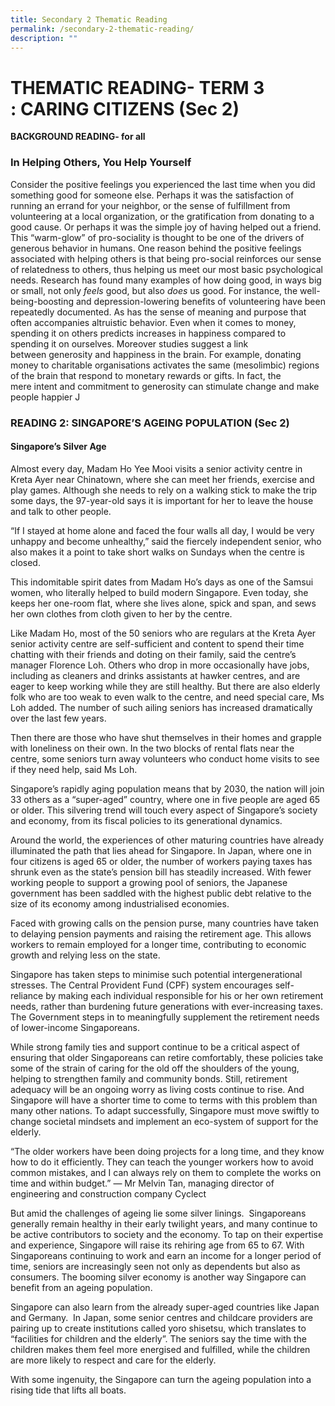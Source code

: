 ```yaml
---
title: Secondary 2 Thematic Reading
permalink: /secondary-2-thematic-reading/
description: ""
---
```

**THEMATIC READING- TERM 3 :** CARING CITIZENS (Sec 2)
======================================================

**BACKGROUND READING- for all**

### In Helping Others, You Help Yourself

Consider the positive feelings you experienced the last time when you did something good for someone else. Perhaps it was the satisfaction of running an errand for your neighbor, or the sense of fulfillment from volunteering at a local organization, or the gratification from donating to a good cause. Or perhaps it was the simple joy of having helped out a friend. This “warm-glow” of pro-sociality is thought to be one of the drivers of generous behavior in humans. One reason behind the positive feelings associated with helping others is that being pro-social reinforces our sense of relatedness to others, thus helping us meet our most basic psychological needs. Research has found many examples of how doing good, in ways big or small, not only _feels_ good, but also _does_ us good. For instance, the well-being-boosting and depression-lowering benefits of volunteering have been repeatedly documented. As has the sense of meaning and purpose that often accompanies altruistic behavior. Even when it comes to money, spending it on others predicts increases in happiness compared to spending it on ourselves. Moreover studies suggest a link between generosity and happiness in the brain. For example, donating money to charitable organisations activates the same (mesolimbic) regions of the brain that respond to monetary rewards or gifts. In fact, the mere intent and commitment to generosity can stimulate change and make people happier J

### READING 2: SINGAPORE’S AGEING POPULATION (Sec 2)

#### Singapore’s Silver Age 

Almost every day, Madam Ho Yee Mooi visits a senior activity centre in Kreta Ayer near Chinatown, where she can meet her friends, exercise and play games. Although she needs to rely on a walking stick to make the trip some days, the 97-year-old says it is important for her to leave the house and talk to other people.

“If I stayed at home alone and faced the four walls all day, I would be very unhappy and become unhealthy,” said the fiercely independent senior, who also makes it a point to take short walks on Sundays when the centre is closed.

This indomitable spirit dates from Madam Ho’s days as one of the Samsui women, who literally helped to build modern Singapore. Even today, she keeps her one-room flat, where she lives alone, spick and span, and sews her own clothes from cloth given to her by the centre.

Like Madam Ho, most of the 50 seniors who are regulars at the Kreta Ayer senior activity centre are self-sufficient and content to spend their time chatting with their friends and doting on their family, said the centre’s manager Florence Loh. Others who drop in more occasionally have jobs, including as cleaners and drinks assistants at hawker centres, and are eager to keep working while they are still healthy. But there are also elderly folk who are too weak to even walk to the centre, and need special care, Ms Loh added. The number of such ailing seniors has increased dramatically over the last few years.

Then there are those who have shut themselves in their homes and grapple with loneliness on their own. In the two blocks of rental flats near the centre, some seniors turn away volunteers who conduct home visits to see if they need help, said Ms Loh.

Singapore’s rapidly aging population means that by 2030, the nation will join 33 others as a “super-aged” country, where one in five people are aged 65 or older. This silvering trend will touch every aspect of Singapore’s society and economy, from its fiscal policies to its generational dynamics.

Around the world, the experiences of other maturing countries have already illuminated the path that lies ahead for Singapore. In Japan, where one in four citizens is aged 65 or older, the number of workers paying taxes has shrunk even as the state’s pension bill has steadily increased. With fewer working people to support a growing pool of seniors, the Japanese government has been saddled with the highest public debt relative to the size of its economy among industrialised economies.

Faced with growing calls on the pension purse, many countries have taken to delaying pension payments and raising the retirement age. This allows workers to remain employed for a longer time, contributing to economic growth and relying less on the state.

Singapore has taken steps to minimise such potential intergenerational stresses. The Central Provident Fund (CPF) system encourages self-reliance by making each individual responsible for his or her own retirement needs, rather than burdening future generations with ever-increasing taxes. The Government steps in to meaningfully supplement the retirement needs of lower-income Singaporeans.

While strong family ties and support continue to be a critical aspect of ensuring that older Singaporeans can retire comfortably, these policies take some of the strain of caring for the old off the shoulders of the young, helping to strengthen family and community bonds. Still, retirement adequacy will be an ongoing worry as living costs continue to rise. And Singapore will have a shorter time to come to terms with this problem than many other nations. To adapt successfully, Singapore must move swiftly to change societal mindsets and implement an eco-system of support for the elderly.

“The older workers have been doing projects for a long time, and they know how to do it efficiently. They can teach the younger workers how to avoid common mistakes, and I can always rely on them to complete the works on time and within budget.” — Mr Melvin Tan, managing director of engineering and construction company Cyclect

But amid the challenges of ageing lie some silver linings.  Singaporeans generally remain healthy in their early twilight years, and many continue to be active contributors to society and the economy. To tap on their expertise and experience, Singapore will raise its rehiring age from 65 to 67. With Singaporeans continuing to work and earn an income for a longer period of time, seniors are increasingly seen not only as dependents but also as consumers. The booming silver economy is another way Singapore can benefit from an ageing population.

Singapore can also learn from the already super-aged countries like Japan and Germany.  In Japan, some senior centres and childcare providers are pairing up to create institutions called yoro shisetsu, which translates to “facilities for children and the elderly”. The seniors say the time with the children makes them feel more energised and fulfilled, while the children are more likely to respect and care for the elderly.

With some ingenuity, the Singapore can turn the ageing population into a rising tide that lifts all boats.